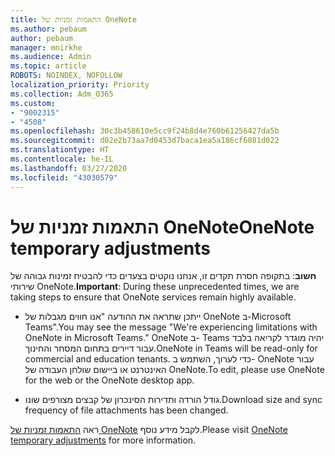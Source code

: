 ```yaml
---
title: התאמות זמניות של OneNote
ms.author: pebaum
author: pebaum
manager: mnirkhe
ms.audience: Admin
ms.topic: article
ROBOTS: NOINDEX, NOFOLLOW
localization_priority: Priority
ms.collection: Adm_O365
ms.custom:
- "9002315"
- "4508"
ms.openlocfilehash: 30c3b458610e5cc9f24b8d4e760b61256427da5b
ms.sourcegitcommit: d02e2b73aa7d0453d7baca1ea5a186cf6081d022
ms.translationtype: HT
ms.contentlocale: he-IL
ms.lasthandoff: 03/27/2020
ms.locfileid: "43030579"
---
```

# <a name="onenote-temporary-adjustments"></a><span data-ttu-id="f4ea0-102">התאמות זמניות של OneNote</span><span class="sxs-lookup"><span data-stu-id="f4ea0-102">OneNote temporary adjustments</span></span>

<span data-ttu-id="f4ea0-103">**חשוב**: בתקופה חסרת תקדים זו, אנחנו נוקטים בצעדים כדי להבטיח זמינות גבוהה של שירותי OneNote.</span><span class="sxs-lookup"><span data-stu-id="f4ea0-103">**Important**: During these unprecedented times, we are taking steps to ensure that OneNote services remain highly available.</span></span>

- <span data-ttu-id="f4ea0-104">ייתכן שתראה את ההודעה "אנו חווים מגבלות של OneNote ב-Microsoft Teams".</span><span class="sxs-lookup"><span data-stu-id="f4ea0-104">You may see the message "We're experiencing limitations with OneNote in Microsoft Teams."</span></span> <span data-ttu-id="f4ea0-105">OneNote ב- Teams יהיה מוגדר לקריאה בלבד עבור דיירים בתחום המסחר והחינוך.</span><span class="sxs-lookup"><span data-stu-id="f4ea0-105">OneNote in Teams will be read-only for commercial and education tenants.</span></span> <span data-ttu-id="f4ea0-106">כדי לערוך, השתמש ב- OneNote עבור האינטרנט או ביישום שולחן העבודה של OneNote.</span><span class="sxs-lookup"><span data-stu-id="f4ea0-106">To edit, please use OneNote for the web or the OneNote desktop app.</span></span>

- <span data-ttu-id="f4ea0-107">גודל הורדה ותדירות הסינכרון של קבצים מצורפים שונו.</span><span class="sxs-lookup"><span data-stu-id="f4ea0-107">Download size and sync frequency of file attachments has been changed.</span></span>

<span data-ttu-id="f4ea0-108">ראה [התאמות זמניות של OneNote](https://techcommunity.microsoft.com/t5/onenote-service-updates/awareness-of-temporary-adjustments-in-microsoft-onenote/m-p/1248100) לקבל מידע נוסף.</span><span class="sxs-lookup"><span data-stu-id="f4ea0-108">Please visit [OneNote temporary adjustments](https://techcommunity.microsoft.com/t5/onenote-service-updates/awareness-of-temporary-adjustments-in-microsoft-onenote/m-p/1248100) for more information.</span></span>
